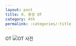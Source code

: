 ```yaml
---
layout: post
title: 0. 중앙 OT
category: 4th
permalink: :categories/:title
---
```



OT
![OT 사진](https://user-images.githubusercontent.com/30469948/99146876-84968c80-26bf-11eb-9d69-9cdb6298f2aa.png)

